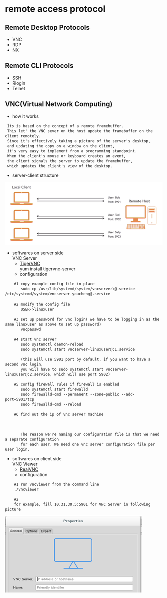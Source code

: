 remote access protocol
======================

Remote Desktop Protocols
------------------------
- VNC
- RDP
- NX

Remote CLI Protocols
--------------------
- SSH
- Rlogin
- Telnet


VNC(Virtual Network Computing)
------------------------------
- how it works
```
 Its is based on the concept of a remote framebuffer.
 This let' the VNC sever on the host update the framebuffer on the client remotely.
 Since it's effectively taking a picture of the server's desktop,
 and updating the copy on a window on the client,
 it's very easy to implement from a programming standpoint.
 When the client's mouse or keyboard creates an event,
 the client signals the server to update the framebuffer,
 which updates the client's view of the desktop.
```

- server-client structure

![VNCServerClient](https://github.com/Youcheng/LinuxBasics/blob/master/pictures/VNCServerClient.png)

- softwares on server side<br>
    VNC Server<br>
    - [TigerVNC](http://tigervnc.org/)<br>
    yum install tigervnc-server
    - configuration
```
    #1 copy example config file in place
       sudo cp /usr/lib/systemd/system/vncserver\@.service /etc/systemd/system/vncserver-youcheng@.service

    #2 modify the config file
       USER->linuxuser

    #3 set up password for vnc login( we have to be logging in as the same linuxuser as above to set up password)
       vncpasswd

    #4 start vnc server
       sudo systemctl daemon-reload
       sudo systemctl start vncserver-linuxuser@:1.service

       (this will use 5901 port by default, if you want to have a second vnc login,
       you will have to sudo systemctl start vncserver-linuxuser@:2.service, which will use port 5902)

    #5 config firewall rules if firewall is enabled
       sudo systemctl start firewalld
       sudo firewalld-cmd --permanent --zone=public --add-port=5901/tcp
       sudo firewalld-cmd --reload

    #6 find out the ip of vnc server machine



       The reason we're naming our configuration file is that we need a separate configuration
       for each user. We need one vnc server configuration file per user login.
```

- softwares on client side<br>
    VNC Viewer<br>
    - [RealVNC](https://www.realvnc.com/en/download/vnc/)
    - configuration

```
    #1 run vncviewer from the command line
    ./vncviewer

    #2
    for example, fill 10.31.30.5:5901 for VNC Server in following picture
```
![vncviewer](https://github.com/Youcheng/LinuxBasics/blob/master/pictures/vncviewer.png)

